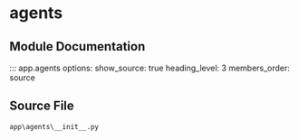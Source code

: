 # agents

## Module Documentation

::: app.agents
    options:
        show_source: true
        heading_level: 3
        members_order: source

## Source File

`app\agents\__init__.py`
